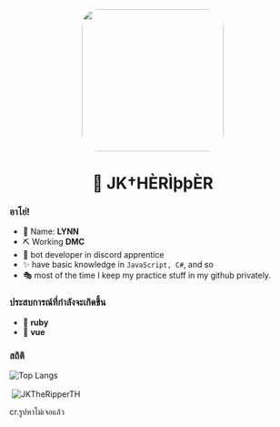 <p align="center">    
    <img style="border-radius: 30px" width="250" height="250" src="https://cdn.discordapp.com/attachments/879421194145767485/925748855901917214/icon_bot.png">
</p>
<h1 align="center">👋 JK†HÈRÌþþÈR</h1>

### อาโย่!
- 🍒 Name: **LYNN** 
- ⛏ Working  **DMC** 
- 🎨 bot developer in discord apprentice
- ✨ have basic knowledge in `JavaScript, C#`, and so
- 🎭 most of the time I keep my practice stuff in my github privately.

### ประสบการณ์ที่กำลังจะเกิดขึ้น
- 🔭 **ruby**
- 🍞 **vue**

### สถิติ
![Top Langs](https://github-readme-stats.vercel.app/api/top-langs/?username=JKTheRipperTH&layout=compact&show_icons=true&title_color=fff&icon_color=79ff97&text_color=white&bg_color=151515)

<p>&nbsp;<img align="center" src="https://github-readme-stats.vercel.app/api?username=JKTheRipperTH&show_icons=true&theme=white&locale=en" alt="JKTheRipperTH" /></p>

cr.รูปหาไม่เจอแล้ว
